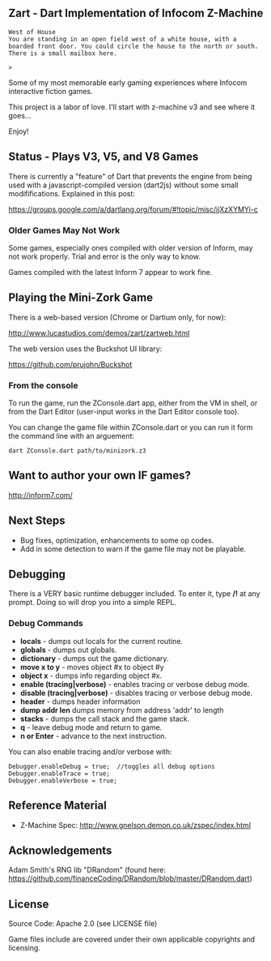 ## Zart - Dart Implementation of Infocom Z-Machine ##
	West of House
	You are standing in an open field west of a white house, with a 
	boarded front door. You could circle the house to the north or south.
	There is a small mailbox here.

	>

Some of my most memorable early gaming experiences where Infocom interactive fiction games.

This project is a labor of love.  I'll start with z-machine v3 and see where it goes...
	
Enjoy!

## Status - Plays V3, V5, and V8 Games ##
There is currently a "feature" of Dart that prevents the engine from
being used with a javascript-compiled version (dart2js) without some
small modififications.  Explained in this post:

https://groups.google.com/a/dartlang.org/forum/#!topic/misc/jjXzXYMYi-c

### Older Games May Not Work ###
Some games, especially ones compiled with older version of Inform, may not
work properly.  Trial and error is the only way to know.

Games compiled with the latest Inform 7 appear to work fine.

## Playing the Mini-Zork Game ##
There is a web-based version (Chrome or Dartium only, for now):

http://www.lucastudios.com/demos/zart/zartweb.html

The web version uses the Buckshot UI library:

https://github.com/prujohn/Buckshot

### From the console ###
To run the game, run the ZConsole.dart app, either from the VM in shell,
or from the Dart Editor (user-input works in the Dart Editor console too).

You can change the game file within ZConsole.dart or you can run it form the 
command line with an arguement:

    dart ZConsole.dart path/to/minizork.z3

## Want to author your own IF games? ##
http://inform7.com/

## Next Steps ##
* Bug fixes, optimization, enhancements to some op codes.
* Add in some detection to warn if the game file may not be playable.

## Debugging ##
There is a VERY basic runtime debugger included.  To enter it, type **/!** at any prompt.
Doing so will drop you into a simple REPL.

### Debug Commands ###
* **locals** - dumps out locals for the current routine.
* **globals** - dumps out globals.
* **dictionary** - dumps out the game dictionary.
* **move x to y** - moves object #x to object #y
* **object x** - dumps info regarding object #x.
* **enable (tracing|verbose)** - enables tracing or verbose debug mode.
* **disable (tracing|verbose)** - disables tracing or verbose debug mode.
* **header** - dumps header information
* **dump addr len** dumps memory from address 'addr' to length
* **stacks** - dumps the call stack and the game stack.
* **q** - leave debug mode and return to game.
* **n or Enter** - advance to the next instruction.

You can also enable tracing and/or verbose with:

	Debugger.enableDebug = true;  //toggles all debug options
    Debugger.enableTrace = true;
    Debugger.enableVerbose = true;
    
## Reference Material ##
* Z-Machine Spec: http://www.gnelson.demon.co.uk/zspec/index.html

## Acknowledgements ##
Adam Smith's RNG lib "DRandom" (found here: https://github.com/financeCoding/DRandom/blob/master/DRandom.dart)

## License ##
Source Code: Apache 2.0 (see LICENSE file)

Game files include are covered under their own applicable copyrights 
and licensing.

